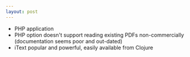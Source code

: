 ```yaml
---
layout: post
---
```


* PHP application
* PHP option doesn't support reading existing PDFs non-commercially (documentation seems poor and out-dated)
* iText popular and powerful, easily available from Clojure
